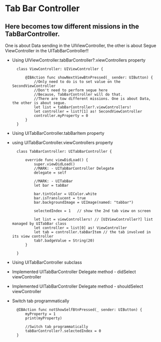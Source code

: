 # Tab Bar Controller

## Here becomes tow different missions in the TabBarController. 
One is about Data sending in the UIViewController, 
the other is about Segue ViewController in the UITabBarController!!
- Using UIViewController.tabBarController?.viewControllers property

        class ViewController: UIViewController {
                        
            @IBAction func showNextViewBtnPressed(_ sender: UIButton) {
                //Only need to do is to set value on the SecondViewController
                //Don't need to perform segue here
                //Because, TabBarController will do that.
                //There are tow different missions. One is about Data, the other is about segue.
                let list = tabBarController?.viewControllers!
                let controller = list?[1] as! SecondViewController
                controller.myProperty = 0
            }
        }

- Using UITabBarController.tabBarItem property
- using UITabBarController.viewControllers property
        
        class TabBarController: UITabBarController {

            override func viewDidLoad() {
                super.viewDidLoad()
                //MARK: - UITabBarController Delegate
                delegate = self
                
                //MARK: - UITabBar
                let bar = tabBar
                
                bar.tintColor = UIColor.white
                bar.isTranslucent = true
                bar.backgroundImage = UIImage(named: "tabbar")
                
                selectedIndex = 1   // show the 2nd tab view on screen
                
                let list = viewControllers! // [UIViewController?] list managed by UITabBar class
                let controller = list[0] as! ViewController
                let tab = controller.tabBarItem // the tab involved in its view controller
                tab?.badgeValue = String(20)
            }

        }

- Using UITabBarController subclass

- Implemented UITabBarController Delegate method - didSelect viewController

- Implemented UITabBarController Delegate method - shouldSelect viewController

- Switch tab programmatically
        
        @IBAction func notShowSelfBtnPressed(_ sender: UIButton) {
            myProperty = 1
            print(myProperty)
            
            //Switch tab programmatically
            tabBarController?.selectedIndex = 0
        }


